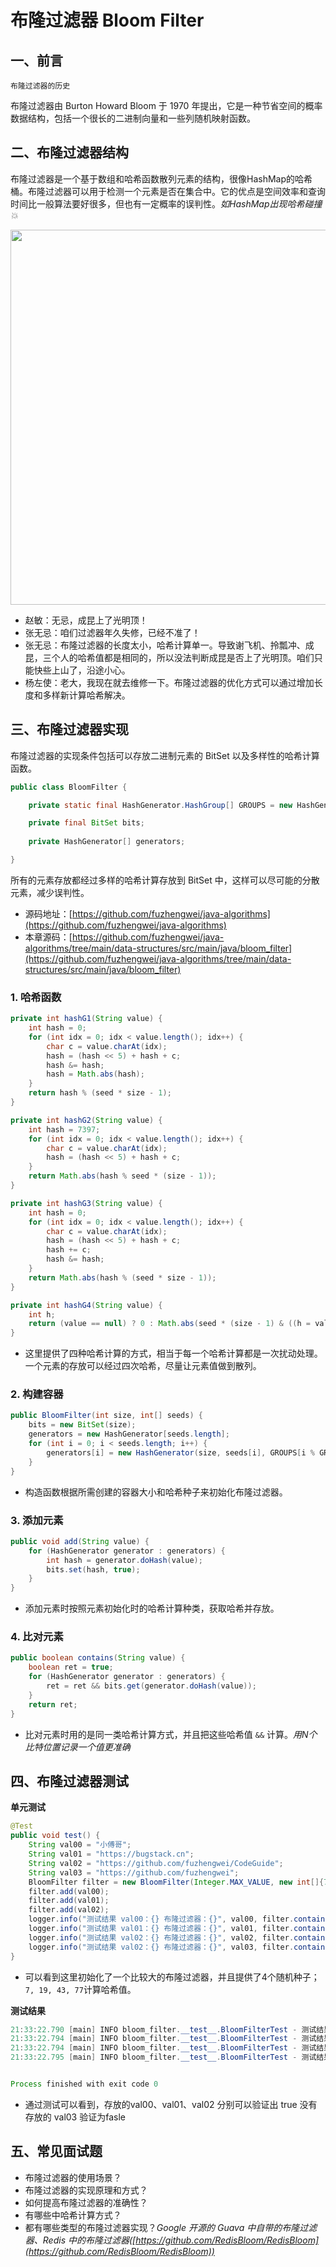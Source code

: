 # 布隆过滤器 Bloom Filter

## 一、前言

`布隆过滤器的历史`

布隆过滤器由 Burton Howard Bloom 于 1970 年提出，它是一种节省空间的概率数据结构，包括一个很长的二进制向量和一些列随机映射函数。

## 二、布隆过滤器结构

布隆过滤器是一个基于数组和哈希函数散列元素的结构，很像HashMap的哈希桶。布隆过滤器可以用于检测一个元素是否在集合中。它的优点是空间效率和查询时间比一般算法要好很多，但也有一定概率的误判性。*如HashMap出现哈希碰撞💥*

<div align="center">
    <img src="/Users/fuzhengwei/1024/github/java-algorithms/data-structures/src/main/java/bloom_filter/images/bloom-filter-01.png?raw=true" width="600px">
</div>

- 赵敏：无忌，成昆上了光明顶！
- 张无忌：咱们过滤器年久失修，已经不准了！
- 张无忌：布隆过滤器的长度太小，哈希计算单一。导致谢飞机、拎瓢冲、成昆，三个人的哈希值都是相同的，所以没法判断成昆是否上了光明顶。咱们只能快些上山了，沿途小心。
- 杨左使：老大，我现在就去维修一下。布隆过滤器的优化方式可以通过增加长度和多样新计算哈希解决。

## 三、布隆过滤器实现

布隆过滤器的实现条件包括可以存放二进制元素的 BitSet 以及多样性的哈希计算函数。

```java
public class BloomFilter {

    private static final HashGenerator.HashGroup[] GROUPS = new HashGenerator.HashGroup[]{HashGenerator.HashGroup.G1, HashGenerator.HashGroup.G2, HashGenerator.HashGroup.G3, HashGenerator.HashGroup.G4};

    private final BitSet bits;
  
    private HashGenerator[] generators;

}
```

所有的元素存放都经过多样的哈希计算存放到 BitSet 中，这样可以尽可能的分散元素，减少误判性。

- 源码地址：[https://github.com/fuzhengwei/java-algorithms](https://github.com/fuzhengwei/java-algorithms)
- 本章源码：[https://github.com/fuzhengwei/java-algorithms/tree/main/data-structures/src/main/java/bloom_filter](https://github.com/fuzhengwei/java-algorithms/tree/main/data-structures/src/main/java/bloom_filter)

### 1. 哈希函数

```java
private int hashG1(String value) {
    int hash = 0;
    for (int idx = 0; idx < value.length(); idx++) {
        char c = value.charAt(idx);
        hash = (hash << 5) + hash + c;
        hash &= hash;
        hash = Math.abs(hash);
    }
    return hash % (seed * size - 1);
}

private int hashG2(String value) {
    int hash = 7397;
    for (int idx = 0; idx < value.length(); idx++) {
        char c = value.charAt(idx);
        hash = (hash << 5) + hash + c;
    }
    return Math.abs(hash % seed * (size - 1));
}

private int hashG3(String value) {
    int hash = 0;
    for (int idx = 0; idx < value.length(); idx++) {
        char c = value.charAt(idx);
        hash = (hash << 5) + hash + c;
        hash += c;
        hash &= hash;
    }
    return Math.abs(hash % (seed * size - 1));
}

private int hashG4(String value) {
    int h;
    return (value == null) ? 0 : Math.abs(seed * (size - 1) & ((h = value.hashCode()) ^ (h >>> 16)));
}
```

- 这里提供了四种哈希计算的方式，相当于每一个哈希计算都是一次扰动处理。一个元素的存放可以经过四次哈希，尽量让元素值做到散列。

### 2. 构建容器

```java
public BloomFilter(int size, int[] seeds) {
    bits = new BitSet(size);
    generators = new HashGenerator[seeds.length];
    for (int i = 0; i < seeds.length; i++) {
        generators[i] = new HashGenerator(size, seeds[i], GROUPS[i % GROUPS.length]);
    }
}
```

- 构造函数根据所需创建的容器大小和哈希种子来初始化布隆过滤器。

### 3. 添加元素

```java
public void add(String value) {
    for (HashGenerator generator : generators) {
        int hash = generator.doHash(value);
        bits.set(hash, true);
    }
}
```

- 添加元素时按照元素初始化时的哈希计算种类，获取哈希并存放。

### 4. 比对元素

```java
public boolean contains(String value) {
    boolean ret = true;
    for (HashGenerator generator : generators) {
        ret = ret && bits.get(generator.doHash(value));
    }
    return ret;
}
```

- 比对元素时用的是同一类哈希计算方式，并且把这些哈希值 `&&` 计算。*用N个比特位置记录一个值更准确*

## 四、布隆过滤器测试

**单元测试**

```java
@Test
public void test() {
    String val00 = "小傅哥";
    String val01 = "https://bugstack.cn";
    String val02 = "https://github.com/fuzhengwei/CodeGuide";
    String val03 = "https://github.com/fuzhengwei";
    BloomFilter filter = new BloomFilter(Integer.MAX_VALUE, new int[]{7, 19, 43, 77});
    filter.add(val00);
    filter.add(val01);
    filter.add(val02);
    logger.info("测试结果 val00：{} 布隆过滤器：{}", val00, filter.contains(val00));
    logger.info("测试结果 val01：{} 布隆过滤器：{}", val01, filter.contains(val01));
    logger.info("测试结果 val02：{} 布隆过滤器：{}", val02, filter.contains(val02));
    logger.info("测试结果 val02：{} 布隆过滤器：{}", val03, filter.contains(val03));
}
```

- 可以看到这里初始化了一个比较大的布隆过滤器，并且提供了4个随机种子；`7, 19, 43, 77`计算哈希值。

**测试结果**

```java
21:33:22.790 [main] INFO bloom_filter.__test__.BloomFilterTest - 测试结果 val00：小傅哥 布隆过滤器：true
21:33:22.794 [main] INFO bloom_filter.__test__.BloomFilterTest - 测试结果 val01：https://bugstack.cn 布隆过滤器：true
21:33:22.794 [main] INFO bloom_filter.__test__.BloomFilterTest - 测试结果 val02：https://github.com/fuzhengwei/CodeGuide 布隆过滤器：true
21:33:22.795 [main] INFO bloom_filter.__test__.BloomFilterTest - 测试结果 val02：https://github.com/fuzhengwei 布隆过滤器：false


Process finished with exit code 0
```

- 通过测试可以看到，存放的val00、val01、val02 分别可以验证出 true 没有存放的 val03 验证为fasle

## 五、常见面试题

- 布隆过滤器的使用场景？
- 布隆过滤器的实现原理和方式？
- 如何提高布隆过滤器的准确性？
- 有哪些中哈希计算方式？
- 都有哪些类型的布隆过滤器实现？*Google 开源的 Guava 中自带的布隆过滤器、Redis 中的布隆过滤器([https://github.com/RedisBloom/RedisBloom](https://github.com/RedisBloom/RedisBloom))*
